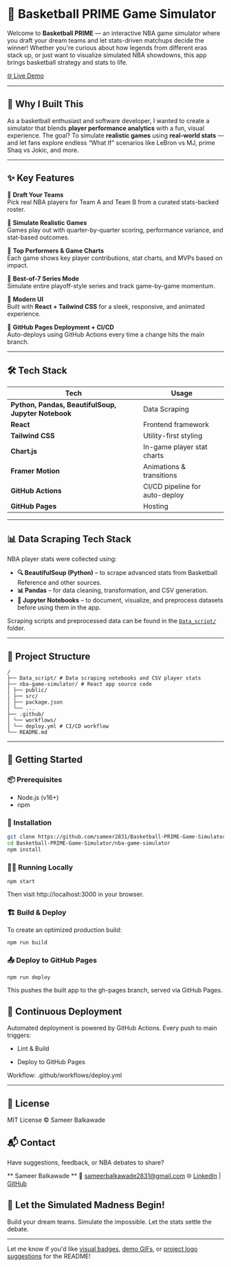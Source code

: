 # 🏀 Basketball PRIME Game Simulator

Welcome to **Basketball PRIME** — an interactive NBA game simulator where you draft your dream teams and let stats-driven matchups decide the winner! Whether you're curious about how legends from different eras stack up, or just want to visualize simulated NBA showdowns, this app brings basketball strategy and stats to life.

[🌐 Live Demo](https://sameer2831.github.io/Basketball-PRIME-Game-Simulator/)

---

## 🚀 Why I Built This

As a basketball enthusiast and software developer, I wanted to create a simulator that blends **player performance analytics** with a fun, visual experience. The goal? To simulate **realistic games** using **real-world stats** — and let fans explore endless “What If” scenarios like LeBron vs MJ, prime Shaq vs Jokic, and more.

---

## ✨ Key Features

🔹 **Draft Your Teams**  
Pick real NBA players for Team A and Team B from a curated stats-backed roster.

🔹 **Simulate Realistic Games**  
Games play out with quarter-by-quarter scoring, performance variance, and stat-based outcomes.

🔹 **Top Performers & Game Charts**  
Each game shows key player contributions, stat charts, and MVPs based on impact.

🔹 **Best-of-7 Series Mode**  
Simulate entire playoff-style series and track game-by-game momentum.

🔹 **Modern UI**  
Built with **React + Tailwind CSS** for a sleek, responsive, and animated experience.

🔹 **GitHub Pages Deployment + CI/CD**  
Auto-deploys using GitHub Actions every time a change hits the main branch.

---

## 🛠️ Tech Stack

| Tech | Usage |
|------|-------|
| **Python, Pandas, BeautifulSoup, Jupyter Notebook** | Data Scraping |
| **React** | Frontend framework |
| **Tailwind CSS** | Utility-first styling |
| **Chart.js** | In-game player stat charts |
| **Framer Motion** | Animations & transitions |
| **GitHub Actions** | CI/CD pipeline for auto-deploy |
| **GitHub Pages** | Hosting |

---

## 📊 Data Scraping Tech Stack

NBA player stats were collected using:

- **🔍 BeautifulSoup (Python)** – to scrape advanced stats from Basketball Reference and other sources.
- **📊 Pandas** – for data cleaning, transformation, and CSV generation.
- **📓 Jupyter Notebooks** – to document, visualize, and preprocess datasets before using them in the app.

Scraping scripts and preprocessed data can be found in the [`Data_script/`](./Data_script/) folder.

---

## 📁 Project Structure

```
/
├── Data_script/ # Data scraping notebooks and CSV player stats
├── nba-game-simulator/ # React app source code
│ ├── public/
│ ├── src/
│ ├── package.json
│ └── ...
├── .github/
│ └── workflows/
│ └── deploy.yml # CI/CD workflow
└── README.md

```

---

## 🧪 Getting Started

### 📦 Prerequisites
- Node.js (v16+)
- npm

### 🔧 Installation

```bash
git clone https://github.com/sameer2831/Basketball-PRIME-Game-Simulator.git
cd Basketball-PRIME-Game-Simulator/nba-game-simulator
npm install
```

### 🚴‍♂️ Running Locally
```
npm start
```
  Then visit http://localhost:3000 in your browser.

### 🏗️ Build & Deploy
To create an optimized production build:
```
npm run build
```

### 📤 Deploy to GitHub Pages
```
npm run deploy
```
  This pushes the built app to the gh-pages branch, served via GitHub Pages.

## 🔁 Continuous Deployment
Automated deployment is powered by GitHub Actions. Every push to main triggers:

- Lint & Build

- Deploy to GitHub Pages

Workflow: .github/workflows/deploy.yml

---

## 📜 License
MIT License © Sameer Balkawade

## 📬 Contact
Have suggestions, feedback, or NBA debates to share?

** Sameer Balkawade **
📧 sameerbalkawade2831@gmail.com
🌐 [LinkedIn](https://www.linkedin.com/in/sameer-balkawade/) | [GitHub](https://github.com/sameer2831)

## 🏁 Let the Simulated Madness Begin!
Build your dream teams. Simulate the impossible. Let the stats settle the debate.

---

Let me know if you'd like [visual badges](f), [demo GIFs](f), or [project logo suggestions](f) for the README!
